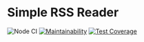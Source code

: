 # Simple RSS Reader

![Node CI](https://github.com/stratumforce/frontend-project-lvl3/workflows/Node%20CI/badge.svg)
[![Maintainability](https://api.codeclimate.com/v1/badges/b830d435873b6beab422/maintainability)](https://codeclimate.com/github/stratumforce/frontend-project-lvl3/maintainability)
[![Test Coverage](https://api.codeclimate.com/v1/badges/b830d435873b6beab422/test_coverage)](https://codeclimate.com/github/stratumforce/frontend-project-lvl3/test_coverage)

